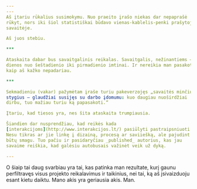 ```yaml
---
---
Aš įtariu rūkalius susimokymu. Nuo praeito įrašo niekas dar nepaprašė
rūkyt, nors iki šiol statistiškai būdavo vienas-kablelis-penki prašytojo
savaitėje.

Aš juos stebiu.

***

Ataskaita dabar bus savaitgalinis reikalas. Savaitgalis, nežinantiems –
dienos nuo šeštadienio iki pirmadienio imtinai. Ir nereikia man pasakot
kaip aš kažko nepadariau.

***

Sekmadieniu (vakar) pažymėtam įraše turiu pakeverzojęs „savaitės minčių
stygius – glaudžiai susijęs su darbo įdomumu: kuo daugiau nuoširdžiai
dirbu, tuo mažiau turiu ką papasakoti.“

Įtariu, kad tiesos yra, nes šita ataskaita trumpiausia.

Šiandien dar nusprendžiau, kad reikės kada
[interakcijoms](http://www.interakcijos.lt/) pasiūlyti pastraipsniuoti.
Nesu tikras ar jie linkę į dizainą, procesą ar saviiešką, ale pajudint
būtų smagu. Tuo pačiu ir pasidaryčiau _published_ autorius, kas jau
savaime reiškia, kad galėsiu autobusais važinėt veik už dyką.

---
```


O šiaip tai daug svarbiau yra tai, kas patinka man rezultate, kurį gaunu
perfiltravęs visus projekto reikalavimus ir taikinius, nei tai, ką aš
įsivaizduoju esant kietu daiktu. Mano akis yra geriausia akis. Man.
